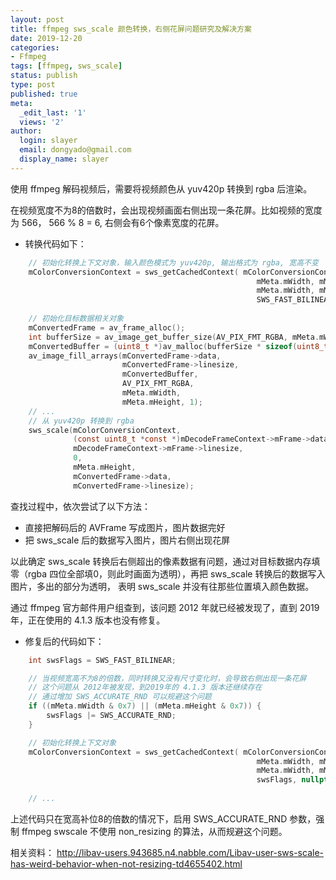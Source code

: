 ```yaml
---
layout: post
title: ffmpeg sws_scale 颜色转换，右侧花屏问题研究及解决方案
date: 2019-12-20
categories:
- Ffmpeg
tags: [ffmpeg, sws_scale]
status: publish
type: post
published: true
meta:
  _edit_last: '1'
  views: '2'
author:
  login: slayer
  email: dongyado@gmail.com
  display_name: slayer
---
```



使用 ffmpeg 解码视频后，需要将视频颜色从 yuv420p 转换到 rgba 后渲染。

在视频宽度不为8的倍数时，会出现视频画面右侧出现一条花屏。比如视频的宽度为 566， 566 % 8 = 6, 右侧会有6个像素宽度的花屏。


+ 转换代码如下：


```c
	// 初始化转换上下文对象，输入颜色模式为 yuv420p, 输出格式为 rgba, 宽高不变
	mColorConversionContext = sws_getCachedContext(	mColorConversionContext,
	                                                   mMeta.mWidth, mMeta.mHeight, AV_PIX_FMT_YUV420P,
	                                                   mMeta.mWidth, mMeta.mHeight, AV_PIX_FMT_RGBA,
													   SWS_FAST_BILINEAR, nullptr, nullptr, nullptr);
	
	// 初始化目标数据相关对象
	mConvertedFrame = av_frame_alloc();
	int bufferSize = av_image_get_buffer_size(AV_PIX_FMT_RGBA, mMeta.mWidth, mMeta.mHeight, 1);
	mConvertedBuffer = (uint8_t *)av_malloc(bufferSize * sizeof(uint8_t));
	av_image_fill_arrays(mConvertedFrame->data,
	                     mConvertedFrame->linesize,
	                     mConvertedBuffer,
	                     AV_PIX_FMT_RGBA,
	                     mMeta.mWidth,
	                     mMeta.mHeight, 1);
	// ...
	// 从 yuv420p 转换到 rgba
    sws_scale(mColorConversionContext,
              (const uint8_t *const *)mDecodeFrameContext->mFrame->data,
              mDecodeFrameContext->mFrame->linesize,
              0,
              mMeta.mHeight,
              mConvertedFrame->data,
              mConvertedFrame->linesize);


```

查找过程中，依次尝试了以下方法：
+ 直接把解码后的 AVFrame 写成图片，图片数据完好
+ 把 sws_scale 后的数据写入图片，图片右侧出现花屏

以此确定 sws_scale 转换后右侧超出的像素数据有问题，通过对目标数据内存填零（rgba 四位全部填0，则此时画面为透明），再把 sws_scale 转换后的数据写入图片，多出的部分为透明，
表明 sws_scale 并没有往那些位置填入颜色数据。

通过 ffmpeg 官方邮件用户组查到，该问题 2012 年就已经被发现了，直到 2019 年，正在使用的 4.1.3 版本也没有修复。 


+ 修复后的代码如下：

```c
	int swsFlags = SWS_FAST_BILINEAR;

	// 当视频宽高不为8的倍数，同时转换又没有尺寸变化时，会导致右侧出现一条花屏
	// 这个问题从 2012年被发现，到2019年的 4.1.3 版本还继续存在
	// 通过增加 SWS_ACCURATE_RND 可以规避这个问题
	if ((mMeta.mWidth & 0x7) || (mMeta.mHeight & 0x7)) {
		swsFlags |= SWS_ACCURATE_RND;
	}

	// 初始化转换上下文对象
	mColorConversionContext = sws_getCachedContext(	mColorConversionContext,
	                                                   mMeta.mWidth, mMeta.mHeight, AV_PIX_FMT_YUV420P,
	                                                   mMeta.mWidth, mMeta.mHeight, AV_PIX_FMT_RGBA,
													   swsFlags, nullptr, nullptr, nullptr);
	
	// ...

```

上述代码只在宽高补位8的倍数的情况下，启用 SWS_ACCURATE_RND 参数，强制 ffmpeg swscale 不使用 non_resizing 的算法，从而规避这个问题。

相关资料： http://libav-users.943685.n4.nabble.com/Libav-user-sws-scale-has-weird-behavior-when-not-resizing-td4655402.html







